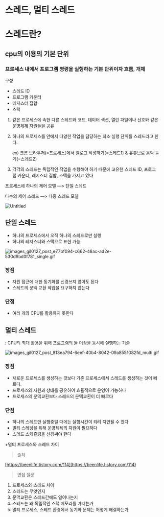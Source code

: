 # 스레드, 멀티 스레드

# 스레드란?

## cpu의 이용의 기본 단위

### 프로세스 내에서 프로그램 명령을 실행하는 기본 단위이자 흐름, 개체

구성

- 스레드 ID
- 프로그램 카운터
- 레지스터 집합
- 스택

1. 같은 프로세스에 속한 다른 스레드와 코드, 데이터 섹션, 열린 파일이나 신호와 같은 운영체제 자원들을 공유

1. 하나의 프로세스를 안에서 다양한 작업을 담당하는 최소 실행 단위를 스레드라고 한다.
    
    ex) 크롬 브라우저(=프로세스)에서 벨로그 작성하기(=스레드1) & 유튜브로 음악 듣기(=스레드2)
    
2. 각각의 스레드는 독립적인 작업을 수행해야 하기 때문에 고유한 스레드 ID, 프로그램 카운터, 레지스터 집합, 스택을 가지고 있다

프로세스에 하나의 제어 모델 —> 단일 스레드

다수의 제어 스레드 —> 다중 스레드 모델

![Untitled](%E1%84%89%E1%85%B3%E1%84%85%E1%85%A6%E1%84%83%E1%85%B3,%20%E1%84%86%E1%85%A5%E1%86%AF%E1%84%90%E1%85%B5%20%E1%84%89%E1%85%B3%E1%84%85%E1%85%A6%E1%84%83%E1%85%B3%20b3376533e08f425e8b82400632847426/Untitled.png)

## 단일 스레드

- 하나의 프로세스에서 오직 하나의 스레드로만 실행
- 하나의 레지스터와 스택으로 표현 가능

![images_gil0127_post_e77bf094-c662-48ac-ad2e-530d9bd0f781_single.gif](%E1%84%89%E1%85%B3%E1%84%85%E1%85%A6%E1%84%83%E1%85%B3,%20%E1%84%86%E1%85%A5%E1%86%AF%E1%84%90%E1%85%B5%20%E1%84%89%E1%85%B3%E1%84%85%E1%85%A6%E1%84%83%E1%85%B3%20b3376533e08f425e8b82400632847426/images_gil0127_post_e77bf094-c662-48ac-ad2e-530d9bd0f781_single.gif)

### 장점

- 자원 접근에 대한 동기화를 신경쓰지 않아도 된다
- 스레드의 문맥 교환 작업을 요구하지 않는다

### 단점

- 여러 개의 CPU를 활용하지 못한다

## 멀티 스레드

: CPU의 최대 활용을 위해 프로그램의 둘 이상을 동시에 실행하는 기술

![images_gil0127_post_813ea794-6eef-40b4-8042-09a8551082fd_multi.gif](%E1%84%89%E1%85%B3%E1%84%85%E1%85%A6%E1%84%83%E1%85%B3,%20%E1%84%86%E1%85%A5%E1%86%AF%E1%84%90%E1%85%B5%20%E1%84%89%E1%85%B3%E1%84%85%E1%85%A6%E1%84%83%E1%85%B3%20b3376533e08f425e8b82400632847426/images_gil0127_post_813ea794-6eef-40b4-8042-09a8551082fd_multi.gif)

### 장점

- 새로운 프로세스를 생성하는 것보다 기존 프로세스에서 스레드를 생성하는 것이 빠르다.
- 프로세스의 자원과 상태를 공유하여 효율적으로 운영이 가능하다
- 프로세스의 문맥교환보다 스레드의 문맥교환이 더 빠르다

### 단점

- 하나의 스레드만 실행중일 때에는 실행시간이 되려 지연될 수 있다
- 멀티 스레딩을 위해 운영체제의 지원이 필요하다
- 스레드 스케쥴링을 신경써야 한다

+멀티 프로세스와 스레드 차이

> 출처
> 

[https://beenlife.tistory.com/114](https://beenlife.tistory.com/114)

> 면접 질문
> 
1. 프로세스와 스레드 차이
2. 스레드는 무엇인지
3. 문맥교환은 스레드간에도 일어나는지
4. 스레드는 왜 독립적인 스택 메모리를 가지는가
5. 멀티 프로세스, 스레드 환경에서 동기화 문제는 어떻게 해결하는가